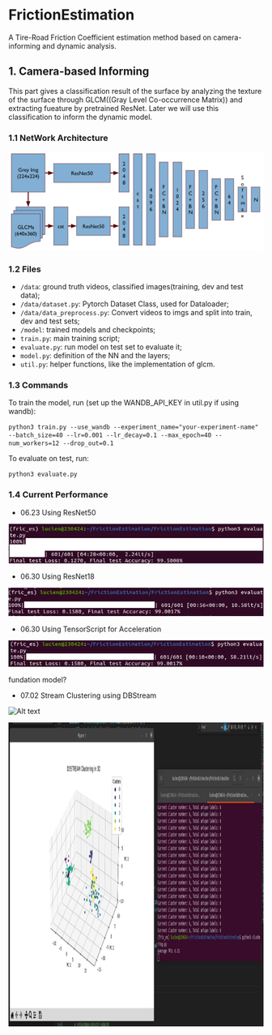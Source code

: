 # FrictionEstimation
A Tire-Road Friction Coefficient estimation method based on camera-informing and dynamic analysis.

## 1. Camera-based Informing

This part gives a classification result of the surface by analyzing the texture of the surface through GLCM((Gray Level Co-occurrence Matrix)) and extracting fueature by pretrained ResNet. Later we will use this classification to inform the dynamic model.

### 1.1 NetWork Architecture

![ClassificationArchitecture](illustrations/ClassificationArchitecture.png)

### 1.2 Files

-  `/data`: ground truth videos, classified images(training, dev and test data);
-  `/data/dataset.py`: Pytorch Dataset Class, used for Dataloader;
-  `/data/data_preprocess.py`: Convert videos to imgs and split into train, dev and test sets;
-  `/model`: trained models and checkpoints;
-  `train.py`: main training script;
-  `evaluate.py`: run model on test set to evaluate it;
-  `model.py`: definition of the NN and the layers;
-  `util.py`: helper functions, like the implementation of glcm.

### 1.3 Commands

To train the model, run (set up the WANDB_API_KEY in util.py if using wandb):

```
python3 train.py --use_wandb --experiment_name="your-experiment-name" --batch_size=40 --lr=0.001 --lr_decay=0.1 --max_epoch=40 --num_workers=12 --drop_out=0.1
```
To evaluate on test, run:
```
python3 evaluate.py
```

### 1.4 Current Performance

- 06.23 Using ResNet50

![Alt text](illustrations/0623-test-result.png)

- 06.30 Using ResNet18

![Alt text](illustrations/0629-Res18-result.png)

- 06.30 Using TensorScript for Acceleration

![Alt text](illustrations/0630-Res18-TensorScript.png)

fundation model?

- 07.02 Stream Clustering using DBStream

![Alt text](demo/output_video-ezgif.com-video-to-gif-converter.gif)

<img src="illustrations/0702-Clustering-Result.png" alt="Project Image" width="962" height="600">
